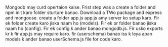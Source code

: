 Mongodb may curd opertaion kaise.
Frist step was a create a folder and npm init karo folder sturture banao.
Download a TWo package and express and mongoose.
create a folder app.js
app.js amy server ko setup karo.
Fir ek folder create karo jiska naam ho (models).
Fir ek or folder banao jiska naam ho (config).
Fir ek config k ander banao mongodb.js.
Fir usko exports kr k fir app.js may require karo.
fir (userschema) banao iss k leya apan models k ander banao userSchema.js file for code karo.





